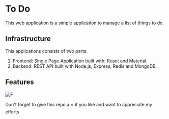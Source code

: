 # To Do
This web application is a simple application to manage a list of things to do.

## Infrastructure

This applications consists of two parts:
  1. Frontend: Single Page Application built with: React and Material.
  2. Backend: REST API built with Node.js, Express, Redis and MongoDB.

## Features

![F](https://user-images.githubusercontent.com/63356649/127074968-f05f3470-bdd9-48d8-a56a-9b0e0ffca74e.JPG)

Don't forget to give this repo a ⭐ if you like and want to appreciate my efforts
